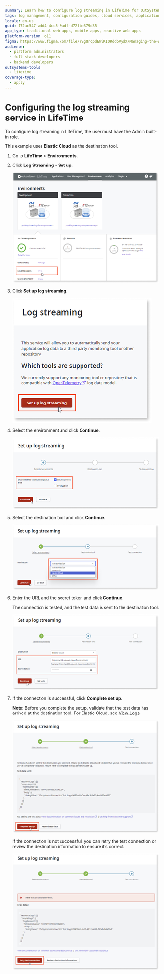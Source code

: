 ```yaml
---
summary: Learn how to configure log streaming in LifeTime for OutSystems 11 (O11) using Elastic Cloud as the destination tool.
tags: log management, configuration guides, cloud services, application monitoring, user permissions
locale: en-us
guid: 172ac547-add4-4cc5-9adf-d72fbe379d35
app_type: traditional web apps, mobile apps, reactive web apps
platform-version: o11
figma: https://www.figma.com/file/rEgQrcpdEWiKIORddoVydX/Managing-the-Applications-Lifecycle?type=design&node-id=3139%3A323&mode=design&t=IIMVc2WTi7UxHv00-1
audience:
  - platform administrators
  - full stack developers
  - backend developers
outsystems-tools:
  - lifetime
coverage-type:
  - apply
---
```


# Configuring the log streaming service in LifeTime

<div class="info" markdown="1">

To configure log streaming in LifeTime, the user must have the Admin built-in role.

</div>

This example uses **Elastic Cloud** as the destination tool.

1. Go to **LifeTime** > **Environments**.

1. Click **Log Streaming** - **Set up**.

    ![Screenshot of the LifeTime Log Streaming setup page](images/log-streaming-setup-lt.png "LifeTime Log Streaming Setup")

1. Click **Set up log streaming**.

    ![Screenshot showing the 'Set up log streaming' button in LifeTime](images/log-streaming-setupservice-lt.png "Initiating Log Streaming Setup")

1. Select the environment and click **Continue**.

    ![Screenshot of environment selection for log streaming in LifeTime](images/log-streaming-environment-lt.png "Selecting Environment for Log Streaming")

1. Select the destination tool and click **Continue**. 

    ![Screenshot of destination tool selection for log streaming in LifeTime](images/log-streaming-destination-lt.png "Choosing Destination Tool for Log Streaming")

1. Enter the URL and the secret token and click **Continue**.
    
    The connection is tested, and the test data is sent to the destination tool.
    
    ![Screenshot of Elastic Cloud configuration fields for log streaming in LifeTime](images/log-streaming-elastic-lt.png "Configuring Elastic Cloud as Log Streaming Destination")


1. If the connection is successful, click **Complete set up**.

    **Note**: Before you complete the setup, validate that the test data has arrived at the destination tool.  For Elastic Cloud, see [View Logs](elastic.md#view-logs)

    ![Screenshot indicating a successful log streaming connection in LifeTime](images/log-streaming-successfulconnection-lt.png "Successful Log Streaming Connection")
       
    If the connection is not successful, you can retry the test connection or review the destination information to ensure it’s correct.

    ![Screenshot showing a failed log streaming connection with retry option in LifeTime](images/log-streaming-failedconnection-lt.png "Failed Log Streaming Connection")

